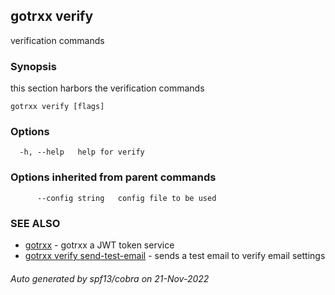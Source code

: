 ## gotrxx verify

verification commands

### Synopsis

this section harbors the verification commands

```
gotrxx verify [flags]
```

### Options

```
  -h, --help   help for verify
```

### Options inherited from parent commands

```
      --config string   config file to be used
```

### SEE ALSO

* [gotrxx](/cli/gotrxx.md)	 - gotrxx a JWT token service
* [gotrxx verify send-test-email](/cli/gotrxx_verify_send-test-email.md)	 - sends a test email to verify email settings

###### Auto generated by spf13/cobra on 21-Nov-2022
